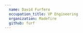 ```yaml
---
  name: David Furfero
  occupation_title: VP Engineering
  organization: Madefire
  github: furf
---
```

